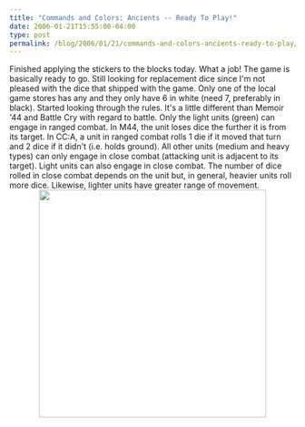 ```yaml
---
title: "Commands and Colors: Ancients -- Ready To Play!"
date: 2006-01-21T15:55:00-04:00
type: post
permalink: /blog/2006/01/21/commands-and-colors-ancients-ready-to-play/
---
```

Finished applying the stickers to the blocks today. What a job! The game is basically ready to go. Still looking for replacement dice since I'm not pleased with the dice that shipped with the game. Only one of the local game stores has any and they only have 6 in white (need 7, preferably in black). Started looking through the rules. It's a little different than Memoir '44 and Battle Cry with regard to battle. Only the light units (green) can engage in ranged combat. In M44, the unit loses dice the further it is from its target. In CC:A, a unit in ranged combat rolls 1 die if it moved that turn and 2 dice if it didn't (i.e. holds ground). All other units (medium and heavy types) can only engage in close combat (attacking unit is adjacent to its target). Light units can also engage in close combat. The number of dice rolled in close combat depends on the unit but, in general, heavier units roll more dice. Likewise, lighter units have greater range of movement.<a onblur="try {parent.deselectBloggerImageGracefully();} catch(e) {}" href="https://static.flickr.com/33/89369995_aae68d78d2_o.jpg"><img style="margin: 0px auto 10px; display: block; text-align: center; cursor: pointer; width: 400px;" src="https://static.flickr.com/33/89369995_aae68d78d2_o.jpg" alt="" border="0" /></a>